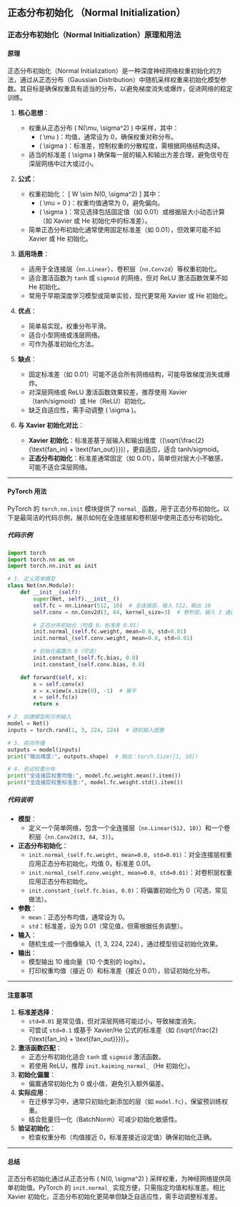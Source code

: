 ## 正态分布初始化 （Normal Initialization）
### 正态分布初始化（Normal Initialization）原理和用法

#### **原理**
正态分布初始化（Normal Initialization）是一种深度神经网络权重初始化的方法，通过从正态分布（Gaussian Distribution）中随机采样权重来初始化模型参数。其目标是确保权重具有适当的分布，以避免梯度消失或爆炸，促进网络的稳定训练。

1. **核心思想**：
   - 权重从正态分布 \( N(\mu, \sigma^2) \) 中采样，其中：
     - \( \mu \)：均值，通常设为 0，确保权重对称分布。
     - \( \sigma \)：标准差，控制权重的分散程度，需根据网络结构选择。
   - 适当的标准差 \( \sigma \) 确保每一层的输入和输出方差合理，避免信号在深层网络中过大或过小。

2. **公式**：
   - 权重初始化：
     \[
     W \sim N(0, \sigma^2)
     \]
     其中：
     - \( \mu = 0 \)：权重均值通常为 0，避免偏向。
     - \( \sigma \)：常见选择包括固定值（如 0.01）或根据层大小动态计算（如 Xavier 或 He 初始化中的标准差）。
   - 简单正态分布初始化通常使用固定标准差（如 0.01），但效果可能不如 Xavier 或 He 初始化。

3. **适用场景**：
   - 适用于全连接层（`nn.Linear`）、卷积层（`nn.Conv2d`）等权重初始化。
   - 适合激活函数为 `tanh` 或 `sigmoid` 的网络，但对 ReLU 激活函数效果不如 He 初始化。
   - 常用于早期深度学习模型或简单实验，现代更常用 Xavier 或 He 初始化。

4. **优点**：
   - 简单易实现，权重分布平滑。
   - 适合小型网络或浅层网络。
   - 可作为基准初始化方法。

5. **缺点**：
   - 固定标准差（如 0.01）可能不适合所有网络结构，可能导致梯度消失或爆炸。
   - 对深层网络或 ReLU 激活函数效果较差，推荐使用 Xavier（tanh/sigmoid）或 He（ReLU）初始化。
   - 缺乏自适应性，需手动调整 \( \sigma \)。

6. **与 Xavier 初始化对比**：
   - **Xavier 初始化**：标准差基于层输入和输出维度（\(\sqrt{\frac{2}{\text{fan_in} + \text{fan_out}}}\)），更自适应，适合 tanh/sigmoid。
   - **正态分布初始化**：标准差通常固定（如 0.01），简单但对层大小不敏感，可能不适合深层网络。

---

#### **PyTorch 用法**
PyTorch 的 `torch.nn.init` 模块提供了 `normal_` 函数，用于正态分布初始化。以下是最简洁的代码示例，展示如何在全连接层和卷积层中使用正态分布初始化。

##### **代码示例**
```python
import torch
import torch.nn as nn
import torch.nn.init as init

# 1. 定义简单模型
class Net(nn.Module):
    def __init__(self):
        super(Net, self).__init__()
        self.fc = nn.Linear(512, 10)  # 全连接层，输入 512，输出 10
        self.conv = nn.Conv2d(3, 64, kernel_size=3)  # 卷积层，输入 3 通道，输出 64 通道

        # 正态分布初始化（均值 0，标准差 0.01）
        init.normal_(self.fc.weight, mean=0.0, std=0.01)
        init.normal_(self.conv.weight, mean=0.0, std=0.01)

        # 初始化偏置为 0（可选）
        init.constant_(self.fc.bias, 0.0)
        init.constant_(self.conv.bias, 0.0)

    def forward(self, x):
        x = self.conv(x)
        x = x.view(x.size(0), -1)  # 展平
        x = self.fc(x)
        return x

# 2. 创建模型和示例输入
model = Net()
inputs = torch.rand(1, 3, 224, 224)  # 随机输入图像

# 3. 前向传播
outputs = model(inputs)
print("输出维度:", outputs.shape)  # 输出：torch.Size([1, 10])

# 4. 验证权重分布
print("全连接层权重均值:", model.fc.weight.mean().item())
print("全连接层权重标准差:", model.fc.weight.std().item())
```

##### **代码说明**
- **模型**：
  - 定义一个简单网络，包含一个全连接层（`nn.Linear(512, 10)`）和一个卷积层（`nn.Conv2d(3, 64, 3)`）。
- **正态分布初始化**：
  - `init.normal_(self.fc.weight, mean=0.0, std=0.01)`：对全连接层权重应用正态分布初始化，均值 0，标准差 0.01。
  - `init.normal_(self.conv.weight, mean=0.0, std=0.01)`：对卷积层权重应用正态分布初始化。
  - `init.constant_(self.fc.bias, 0.0)`：将偏置初始化为 0（可选，常见做法）。
- **参数**：
  - `mean`：正态分布均值，通常设为 0。
  - `std`：标准差，设为 0.01（常见值，但需根据任务调整）。
- **输入**：
  - 随机生成一个图像输入（1, 3, 224, 224），通过模型验证初始化效果。
- **输出**：
  - 模型输出 10 维向量（10 个类别的 logits）。
  - 打印权重均值（接近 0）和标准差（接近 0.01），验证初始化分布。

---

#### **注意事项**
1. **标准差选择**：
   - `std=0.01` 是常见值，但对深层网络可能过小，导致梯度消失。
   - 可尝试 `std=0.1` 或基于 Xavier/He 公式的标准差（如 \(\sqrt{\frac{2}{\text{fan_in} + \text{fan_out}}}\)）。
2. **激活函数匹配**：
   - 正态分布初始化适合 `tanh` 或 `sigmoid` 激活函数。
   - 若使用 ReLU，推荐 `init.kaiming_normal_`（He 初始化）。
3. **初始化偏置**：
   - 偏置通常初始化为 0 或小值，避免引入额外偏差。
4. **实际应用**：
   - 在迁移学习中，通常只初始化新添加的层（如 `model.fc`），保留预训练权重。
   - 结合批量归一化（BatchNorm）可减少初始化敏感性。
5. **验证初始化**：
   - 检查权重分布（均值接近 0，标准差接近设定值）确保初始化正确。

---

#### **总结**
正态分布初始化通过从正态分布 \( N(0, \sigma^2) \) 采样权重，为神经网络提供简单初始值。PyTorch 的 `init.normal_` 实现方便，只需指定均值和标准差。相比 Xavier 初始化，正态分布初始化更简单但缺乏自适应性，需手动调整标准差。
